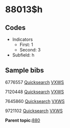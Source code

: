 # 88013$h

## Codes

-   Indicators
    -   First: 1
    -   Second: 3
-   Subfield: h

## Sample bibs

6776557 [Quicksearch](https://search.library.yale.edu/catalog/6776557) [VXWS](http://prodorbis.library.yale.edu:7014/vxws/GetHoldingsService?bibId=6776557)

7120448 [Quicksearch](https://search.library.yale.edu/catalog/7120448) [VXWS](http://prodorbis.library.yale.edu:7014/vxws/GetHoldingsService?bibId=7120448)

7645860 [Quicksearch](https://search.library.yale.edu/catalog/7645860) [VXWS](http://prodorbis.library.yale.edu:7014/vxws/GetHoldingsService?bibId=7645860)

9721102 [Quicksearch](https://search.library.yale.edu/catalog/9721102) [VXWS](http://prodorbis.library.yale.edu:7014/vxws/GetHoldingsService?bibId=9721102)

**Parent topic:**[880](../../tags/880/880.md)

